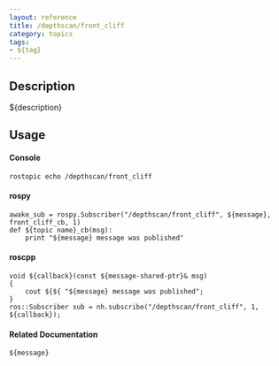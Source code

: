```yaml
---
layout: reference
title: /depthscan/front_cliff
category: topics
tags: 
- ${tag}
---
```


## Description
${description}

## Usage
#### Console
```
rostopic echo /depthscan/front_cliff
```

#### rospy
```
awake_sub = rospy.Subscriber("/depthscan/front_cliff", ${message}, front_cliff_cb, 1)
def ${topic name}_cb(msg):
    print "${message} message was published"
```

#### roscpp
```
void ${callback}(const ${message-shared-ptr}& msg)
{
    cout ${${ "${message} message was published";
}
ros::Subscriber sub = nh.subscribe("/depthscan/front_cliff", 1, ${callback});
```

#### Related Documentation
``${message}``  